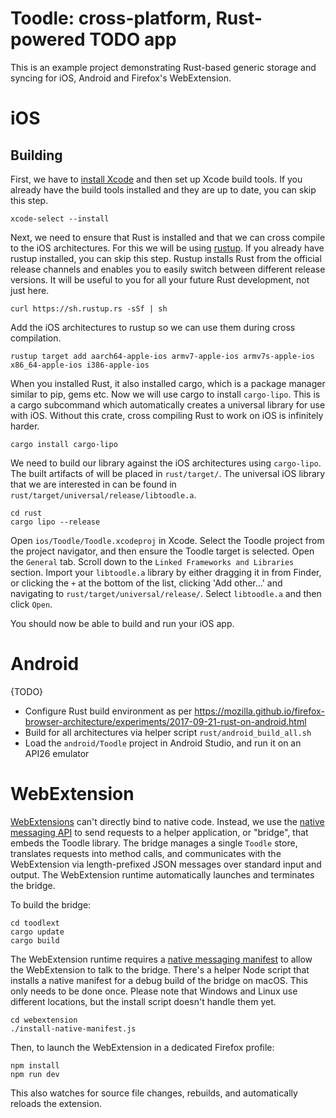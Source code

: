 # Toodle: cross-platform, Rust-powered TODO app

This is an example project demonstrating Rust-based generic storage and syncing for iOS, Android and Firefox's WebExtension.

# iOS
## Building

First, we have to [install Xcode](https://itunes.apple.com/us/app/xcode/id497799835?ls=1&amp;mt=12) and then set up Xcode build tools. If you already have the build tools installed and they are up to date, you can skip this step.

```
xcode-select --install
```

Next, we need to ensure that Rust is installed and that we can cross compile to the iOS architectures. For this we will be using [rustup](https://www.rustup.rs/). If you already have rustup installed, you can skip this step. Rustup installs Rust from the official release channels and enables you to easily switch between different release versions. It will be useful to you for all your future Rust development, not just here.
```
curl https://sh.rustup.rs -sSf | sh
```

Add the iOS architectures to rustup so we can use them during cross compilation.
```
rustup target add aarch64-apple-ios armv7-apple-ios armv7s-apple-ios x86_64-apple-ios i386-apple-ios
```

When you installed Rust, it also installed cargo, which is a package manager similar to pip, gems etc. Now we will use cargo to install `cargo-lipo`. This is a cargo subcommand which automatically creates a universal library for use with iOS. Without this crate, cross compiling Rust to work on iOS is infinitely harder.
```
cargo install cargo-lipo
```

We need to build our library against the iOS architectures using `cargo-lipo`. The built artifacts of will be placed in `rust/target/`. The universal iOS library that we are interested in can be found in `rust/target/universal/release/libtoodle.a`.

```
cd rust
cargo lipo --release
```

Open `ios/Toodle/Toodle.xcodeproj` in Xcode. Select the Toodle project from the project navigator, and then ensure the Toodle target is selected. Open the `General` tab. Scroll down to the `Linked Frameworks and Libraries` section. Import your `libtoodle.a` library by either dragging it in from Finder, or clicking the `+` at the bottom of the list, clicking 'Add other…' and navigating to `rust/target/universal/release/`. Select `libtoodle.a` and then click `Open`.

You should now be able to build and run your iOS app.

# Android
{TODO}
* Configure Rust build environment as per https://mozilla.github.io/firefox-browser-architecture/experiments/2017-09-21-rust-on-android.html
* Build for all architectures via helper script `rust/android_build_all.sh`
* Load the `android/Toodle` project in Android Studio, and run it on an API26 emulator

# WebExtension
[WebExtensions](https://developer.mozilla.org/en-US/Add-ons/WebExtensions/What_are_WebExtensions) can't directly bind to native code. Instead, we use the [native messaging API](https://developer.mozilla.org/en-US/Add-ons/WebExtensions/Native_messaging) to send requests to a helper application, or "bridge", that embeds the Toodle library. The bridge manages a single `Toodle` store, translates requests into method calls, and communicates with the WebExtension via length-prefixed JSON messages over standard input and output. The WebExtension runtime automatically launches and terminates the bridge.

To build the bridge:

```
cd toodlext
cargo update
cargo build
```

The WebExtension runtime requires a [native messaging manifest](https://developer.mozilla.org/en-US/Add-ons/WebExtensions/Native_manifests) to allow the WebExtension to talk to the bridge. There's a helper Node script that installs a native manifest for a debug build of the bridge on macOS. This only needs to be done once. Please note that Windows and Linux use different locations, but the install script doesn't handle them yet.

```
cd webextension
./install-native-manifest.js
```

Then, to launch the WebExtension in a dedicated Firefox profile:

```
npm install
npm run dev
```

This also watches for source file changes, rebuilds, and automatically reloads the extension.
